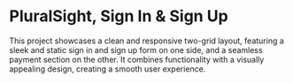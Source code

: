 # PluralSight, Sign In & Sign Up

This project showcases a clean and responsive two-grid layout, featuring a sleek and static sign in and sign up form on one side, and a seamless payment section on the other. It combines functionality with a visually appealing design, creating a smooth user experience.
